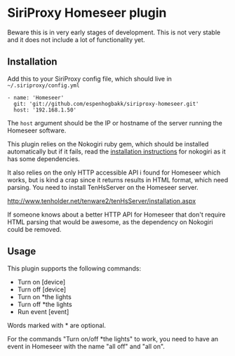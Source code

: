 # SiriProxy Homeseer plugin

Beware this is in very early stages of development. This is not very stable 
and it does not include a lot of functionality yet.

## Installation

Add this to your SiriProxy config file, which should live in `~/.siriproxy/config.yml`

    - name: 'Homeseer'
      git: 'git://github.com/espenhogbakk/siriproxy-homeseer.git'
      host: '192.168.1.50' 

The `host` argument should be the IP or hostname of the server running the Homeseer
software.

This plugin relies on the Nokogiri ruby gem, which should be installed automatically but 
if it fails, read the [installation instructions](http://nokogiri.org/tutorials/installing_nokogiri.html) 
for nokogiri as it has some dependencies.

It also relies on the only HTTP accessible API i found for Homeseer which works, but is kind 
a crap since it returns results in HTML format, which need parsing. You need to install TenHsServer 
on the Homeseer server.

http://www.tenholder.net/tenware2/tenHsServer/installation.aspx

If someone knows about a better HTTP API for Homeseer that don't require HTML parsing that 
would be awesome, as the dependency on Nokogiri could be removed.

## Usage

This plugin supports the following commands:

* Turn on [device]
* Turn off [device]
* Turn on *the lights
* Turn off *the lights
* Run event [event]

Words marked with * are optional.

For the commands "Turn on/off *the lights" to work, you need to have an event in Homeseer 
with the name "all off" and "all on".
